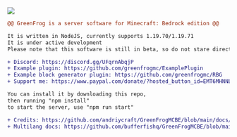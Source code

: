 <img src="https://camo.githubusercontent.com/5766bb5bc89960c611cf479219f4acecf766f6314f070bfb728d772f1267f4db/68747470733a2f2f677265656e66726f672e66313437303334383531312e776f726b6572732e6465762f66617669636f6e2e69636f">

```diff
@@ GreenFrog is a server software for Minecraft: Bedrock edition @@

It is written in NodeJS, currently supports 1.19.70/1.19.71
It is under active development
Please note that this software is still in beta, so do not stare directly at the bugs!

+ Discord: https://discord.gg/UFqrnAbqjP
+ Example plugin: https://github.com/greenfrogmc/ExamplePlugin
+ Example block generator plugin: https://github.com/greenfrogmc/RBG
+ Support me: https://www.paypal.com/donate/?hosted_button_id=EMT6MHNNL3KBQ

You can install it by downloading this repo,
then running "npm install"
to start the server, use "npm run start"

+ Credits: https://github.com/andriycraft/GreenFrogMCBE/blob/main/docs/Credits.md
+ Multilang docs: https://github.com/bufferfishq/GreenFrogMCBE/blob/main/docs/Multilang.md
```
